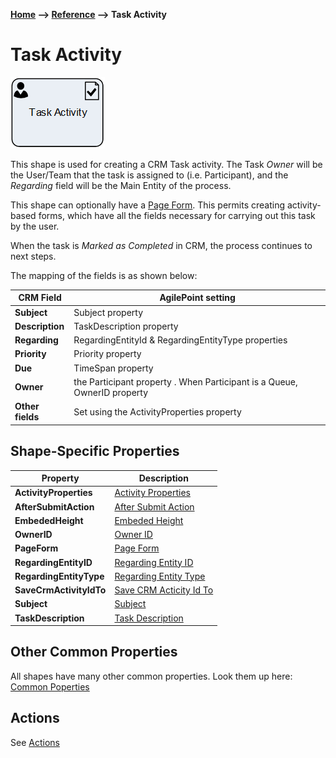 __[Home](/) --> [Reference](/ref) --> Task Activity__

# Task Activity

![Task Activity](media/TaskActivity.png)

This shape is used for creating a CRM Task activity. The Task *Owner* will be
the User/Team that the task is assigned to (i.e. Participant), and the
*Regarding* field will be the Main Entity of the process.

This shape can optionally have a [Page Form](./PageForm.md). This permits
creating activity-based forms, which have all the fields necessary for carrying
out this task by the user.

When the task is *Marked as Completed* in CRM, the process continues to next
steps.

The mapping of the fields is as shown below:

| CRM Field    | AgilePoint setting                                                       |
|--------------|--------------------------------------------------------------------------|
| **Subject**      | Subject property                                                         |
| **Description**  | TaskDescription property                                                 |
| **Regarding**    | RegardingEntityId & RegardingEntityType properties                       |
| **Priority**     | Priority property                                                        |
| **Due**          | TimeSpan property                                                        |
| **Owner**        | the Participant property . When Participant is a Queue, OwnerID property |
| **Other fields** | Set using the ActivityProperties property                                |


## Shape-Specific Properties

| Property | Description |
| -------- | ----------- |
| **ActivityProperties**  | [Activity Properties](common/ActivityProperties.md)  |
| **AfterSubmitAction**   | [After Submit Action](common/AfterSubmitAction.md)   |
| **EmbededHeight**       | [Embeded Height](common/EmbededHeight.md)       |
| **OwnerID**             | [Owner ID](common/OwnerID.md)             |
| **PageForm**            | [Page Form](common/PageForm.md)            |
| **RegardingEntityID**   | [Regarding Entity ID](common/RegardingEntityID.md)   |
| **RegardingEntityType** | [Regarding Entity Type](common/RegardingEntityType.md) |
| **SaveCrmActivityIdTo** | [Save CRM Acticity Id To](common/SaveCrmActivityIdTo.md) |
| **Subject**             | [Subject](common/Subject.md)             |
| **TaskDescription**     | [Task Description](common/Subject.md)     |


## Other Common Properties
All shapes have many other common properties. Look them up here: [Common Poperties](common/README.md)

## Actions
See [Actions](common/Actions.md)

